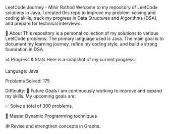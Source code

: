LeetCode Journey - Mihir Rathod
Welcome to my repository of LeetCode solutions in Java. I created this repo to improve my problem-solving and coding skills, track my progress in Data Structures and Algorithms (DSA), and prepare for technical interviews.

🚀 About
This repository is a personal collection of my solutions to various LeetCode problems. The primary language used is Java. The main goal is to document my learning journey, refine my coding style, and build a strong foundation in DSA.

📊 Progress & Stats
Here is a snapshot of my current progress:

Language: Java

Problems Solved: 175

Difficulty:
🎯 Future Goals
I am continuously working to improve and expand my skills. My upcoming goals are:

✅ Solve a total of 300 problems.

🧠 Master Dynamic Programming techniques.

🕸️ Revise and strengthen concepts in Graphs.
